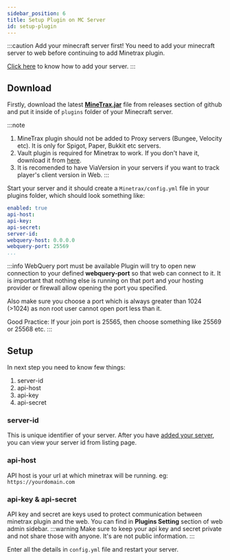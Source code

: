 ```yaml
---
sidebar_position: 6
title: Setup Plugin on MC Server
id: setup-plugin
---
```


:::caution Add your minecraft server first!
You need to add your minecraft server to web before continuing to add Minetrax plugin.

[Click here](../installation/adding-minecraft-server.md) to know how to add your server.
:::

## Download
Firstly, download the latest __[MineTrax.jar](https://github.com/MineTrax/plugin/releases)__ file from releases section of github and put it inside of `plugins` folder of your Minecraft server. 

:::note
1. MineTrax plugin should not be added to Proxy servers (Bungee, Velocity etc). It is only for Spigot, Paper, Bukkit etc servers.
2. Vault plugin is required for Minetrax to work. If you don't have it, download it from [here](https://github.com/MilkBowl/Vault/releases/latest).
3. It is recomended to have ViaVersion in your servers if you want to track player's client version in Web.
:::


Start your server and it should create a `Minetrax/config.yml` file in your plugins folder, which should look something like:

```yml title="plugins/Minetrax/config.yml"
enabled: true
api-host:
api-key:
api-secret:
server-id:
webquery-host: 0.0.0.0
webquery-port: 25569
...
```

:::info WebQuery port must be available
Plugin will try to open new connection to your defined **webquery-port** so that web can connect to it. It is important that nothing else is running on that port and your hosting provider or firewall allow opening the port you specified.

Also make sure you choose a port which is always greater than 1024 (>1024) as non root user cannot open port less than it.

Good Practice: If your join port is 25565, then choose something like 25569 or 25568 etc.
:::

## Setup
In next step you need to know few things:
 1. server-id
 2. api-host
 3. api-key
 4. api-secret

### server-id
This is unique identifier of your server.
After you have [added your server](../installation/adding-minecraft-server.md), you can view your server id from listing page.

### api-host
API host is your url at which minetrax will be running. eg: `https://yourdomain.com`

### api-key & api-secret
API key and secret are keys used to protect communication between minetrax plugin and the web. You can find in __Plugins Setting__ section of web admin sidebar.
:::warning
Make sure to keep your api key and secret private and not share those with anyone. It's are not public information.
:::

Enter all the details in `config.yml` file and restart your server.
